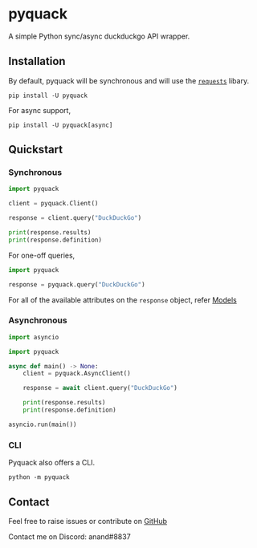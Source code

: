 # pyquack

A simple Python sync/async duckduckgo API wrapper.

## Installation

By default, pyquack will be synchronous and will use the [`requests`](https://requests.readthedocs.io) libary.
```
pip install -U pyquack
```

For async support,
```
pip install -U pyquack[async]
```
## Quickstart

### Synchronous
```py
import pyquack

client = pyquack.Client()

response = client.query("DuckDuckGo")

print(response.results)
print(response.definition)
```
For one-off queries,
```py
import pyquack

response = pyquack.query("DuckDuckGo")
```

For all of the available attributes on the `response` object, refer [Models](models.md#QueryResult)


### Asynchronous
```py
import asyncio

import pyquack

async def main() -> None:
    client = pyquack.AsyncClient()

    response = await client.query("DuckDuckGo")

    print(response.results)
    print(response.definition)

asyncio.run(main())
```

### CLI
Pyquack also offers a CLI.
```
python -m pyquack
```

## Contact
Feel free to raise issues or contribute on [GitHub](https://github.com/anand2312/pyquack)

Contact me on Discord: anand#8837
